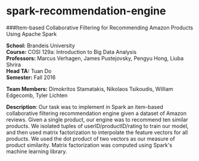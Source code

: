 # spark-recommendation-engine
###Item-based Collaborative Filtering for Recommending Amazon Products Using Apache Spark

**School:** Brandeis University  
**Course:** COSI 129a: Introduction to Big Data Analysis  
**Professors:** Marcus Verhagen, James Pustejovsky, Pengyu Hong, Liuba Shrira  
**Head TA:** Tuan Do  
**Semester:** Fall 2016  

**Team Members:** Dimokritos Stamatakis, Nikolaos Tsikoudis, William Edgecomb, Tyler Lichten 

**Description**: Our task was to implement in Spark an item-based collaborative filtering recommendation engine given a dataset of Amazon reviews. Given a single product, our engine was to recommend ten similar products. We isolated tuples of userID/productID/rating to train our model, and then used matrix factorization to interpolate the feature vectors for all products. We used the dot product of two vectors as our measure of product similarity. Matrix factorization was computed using Spark's machine learning library. 
